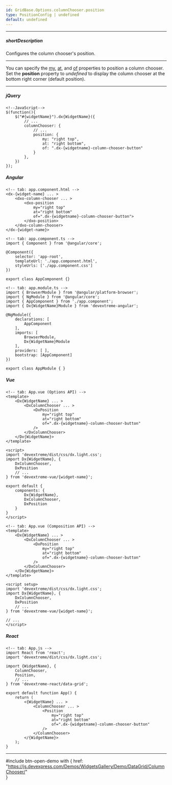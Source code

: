 ```yaml
---
id: GridBase.Options.columnChooser.position
type: PositionConfig | undefined
default: undefined
---
```

---
##### shortDescription
Configures the column chooser's position.

---
You can specify the [my](/api-reference/50%20Common/Object%20Structures/positionConfig/my '/Documentation/ApiReference/Common/Object_Structures/PositionConfig/my/'), [at](/api-reference/50%20Common/Object%20Structures/positionConfig/at '/Documentation/ApiReference/Common/Object_Structures/PositionConfig/at/'), and [of](/api-reference/50%20Common/Object%20Structures/positionConfig/of.md '/Documentation/ApiReference/Common/Object_Structures/PositionConfig/#of') properties to position a column chooser. Set the **position** property to *undefined* to display the column chooser at the bottom right corner (default position).

---
##### jQuery

    <!--JavaScript-->
    $(function(){
        $("#{widgetName}").dx{WidgetName}({
            // ...
            columnChooser: {
                // ...
                position: { 
                    my: "right top", 
                    at: "right bottom", 
                    of: ".dx-{widgetname}-column-chooser-button" 
                }
            },
        })
    });

##### Angular

    <!-- tab: app.component.html -->
    <dx-{widget-name} ... >
        <dxo-column-chooser ... >
            <dxo-position
                my="right top"
                at="right bottom"
                of=".dx-{widgetname}-column-chooser-button">
            </dxo-position>
        </dxo-column-chooser>
    </dx-{widget-name}>

    <!-- tab: app.component.ts -->
    import { Component } from '@angular/core'; 

    @Component({ 
        selector: 'app-root', 
        templateUrl: './app.component.html', 
        styleUrls: ['./app.component.css'] 
    }) 

    export class AppComponent {}

    <!-- tab: app.module.ts -->
    import { BrowserModule } from '@angular/platform-browser'; 
    import { NgModule } from '@angular/core'; 
    import { AppComponent } from './app.component'; 
    import { Dx{WidgetName}Module } from 'devextreme-angular'; 
  
    @NgModule({ 
        declarations: [ 
            AppComponent 
        ], 
        imports: [ 
            BrowserModule, 
            Dx{WidgetName}Module 
        ], 
        providers: [ ], 
        bootstrap: [AppComponent] 
    }) 

    export class AppModule { }  

##### Vue

    <!-- tab: App.vue (Options API) -->
    <template>
        <Dx{WidgetName} ... >
            <DxColumnChooser ... >
                <DxPosition
                    my="right top"
                    at="right bottom"
                    of=".dx-{widgetname}-column-chooser-button"
                />
            </DxColumnChooser>
        </Dx{WidgetName}>
    </template>

    <script>
    import 'devextreme/dist/css/dx.light.css';
    import Dx{WidgetName}, {
        DxColumnChooser, 
        DxPosition
        // ... 
    } from 'devextreme-vue/{widget-name}';

    export default {
        components: {
            Dx{WidgetName}, 
            DxColumnChooser, 
            DxPosition
        }
    }
    </script>

    <!-- tab: App.vue (Composition API) -->
    <template>
        <Dx{WidgetName} ... >
            <DxColumnChooser ... >
                <DxPosition
                    my="right top"
                    at="right bottom"
                    of=".dx-{widgetname}-column-chooser-button"
                />
            </DxColumnChooser>
        </Dx{WidgetName}>
    </template>

    <script setup>
    import 'devextreme/dist/css/dx.light.css';
    import Dx{WidgetName}, {
        DxColumnChooser, 
        DxPosition
        // ... 
    } from 'devextreme-vue/{widget-name}';

    // ...
    </script>

##### React

    <!-- tab: App.js -->
    import React from 'react';  
    import 'devextreme/dist/css/dx.light.css'; 

    import {WidgetName}, {
        ColumnChooser, 
        Position, 
        // ...
    } from 'devextreme-react/data-grid';

    export default function App() { 
        return ( 
            <{WidgetName} ... > 
                <ColumnChooser ... >
                    <Position
                        my="right top"
                        at="right bottom"
                        of=".dx-{widgetname}-column-chooser-button"
                    />
                </ColumnChooser>
            </{WidgetName}>        
        ); 
    } 

---

#include btn-open-demo with {
    href: "https://js.devexpress.com/Demos/WidgetsGallery/Demo/DataGrid/ColumnChooser/"        
}
